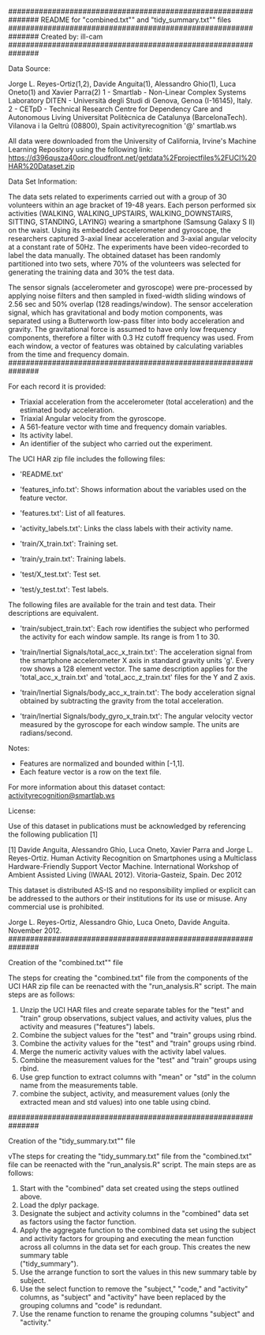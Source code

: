 ###############################################################
README for "combined.txt"" and "tidy_summary.txt"" files
###############################################################
Created by: ill-cam
###############################################################

Data Source:

Jorge L. Reyes-Ortiz(1,2), Davide Anguita(1), Alessandro Ghio(1), Luca Oneto(1) and Xavier Parra(2)
1 - Smartlab - Non-Linear Complex Systems Laboratory
DITEN - Università degli Studi di Genova, Genoa (I-16145), Italy. 
2 - CETpD - Technical Research Centre for Dependency Care and Autonomous Living
Universitat Politècnica de Catalunya (BarcelonaTech). Vilanova i la Geltrú (08800), Spain
activityrecognition '@' smartlab.ws

All data were downloaded from the University of California, Irvine's Machine Learning Repository using the following link:
https://d396qusza40orc.cloudfront.net/getdata%2Fprojectfiles%2FUCI%20HAR%20Dataset.zip

Data Set Information:

The data sets related to experiments carried out with a group of 30 volunteers within an age bracket of 19-48 years. Each person performed six activities (WALKING, WALKING_UPSTAIRS, WALKING_DOWNSTAIRS, SITTING, STANDING, LAYING) wearing a smartphone (Samsung Galaxy S II) on the waist. Using its embedded accelerometer and gyroscope, the researchers captured 3-axial linear acceleration and 3-axial angular velocity at a constant rate of 50Hz. The experiments have been video-recorded to label the data manually. The obtained dataset has been randomly partitioned into two sets, where 70% of the volunteers was selected for generating the training data and 30% the test data. 

The sensor signals (accelerometer and gyroscope) were pre-processed by applying noise filters and then sampled in fixed-width sliding windows of 2.56 sec and 50% overlap (128 readings/window). The sensor acceleration signal, which has gravitational and body motion components, was separated using a Butterworth low-pass filter into body acceleration and gravity. The gravitational force is assumed to have only low frequency components, therefore a filter with 0.3 Hz cutoff frequency was used. From each window, a vector of features was obtained by calculating variables from the time and frequency domain.
###############################################################

For each record it is provided:

- Triaxial acceleration from the accelerometer (total acceleration) and the estimated body acceleration.
- Triaxial Angular velocity from the gyroscope. 
- A 561-feature vector with time and frequency domain variables. 
- Its activity label. 
- An identifier of the subject who carried out the experiment.

The UCI HAR zip file includes the following files:

- 'README.txt'

- 'features_info.txt': Shows information about the variables used on the feature vector.

- 'features.txt': List of all features.

- 'activity_labels.txt': Links the class labels with their activity name.

- 'train/X_train.txt': Training set.

- 'train/y_train.txt': Training labels.

- 'test/X_test.txt': Test set.

- 'test/y_test.txt': Test labels.

The following files are available for the train and test data. Their descriptions are equivalent. 

- 'train/subject_train.txt': Each row identifies the subject who performed the activity for each window sample. Its range is from 1 to 30. 

- 'train/Inertial Signals/total_acc_x_train.txt': The acceleration signal from the smartphone accelerometer X axis in standard gravity units 'g'. Every row shows a 128 element vector. The same description applies for the 'total_acc_x_train.txt' and 'total_acc_z_train.txt' files for the Y and Z axis. 

- 'train/Inertial Signals/body_acc_x_train.txt': The body acceleration signal obtained by subtracting the gravity from the total acceleration. 

- 'train/Inertial Signals/body_gyro_x_train.txt': The angular velocity vector measured by the gyroscope for each window sample. The units are radians/second. 

Notes: 

- Features are normalized and bounded within [-1,1].
- Each feature vector is a row on the text file.

For more information about this dataset contact: activityrecognition@smartlab.ws

License:

Use of this dataset in publications must be acknowledged by referencing the following publication [1] 

[1] Davide Anguita, Alessandro Ghio, Luca Oneto, Xavier Parra and Jorge L. Reyes-Ortiz. Human Activity Recognition on Smartphones using a Multiclass Hardware-Friendly Support Vector Machine. International Workshop of Ambient Assisted Living (IWAAL 2012). Vitoria-Gasteiz, Spain. Dec 2012

This dataset is distributed AS-IS and no responsibility implied or explicit can be addressed to the authors or their institutions for its use or misuse. Any commercial use is prohibited.

Jorge L. Reyes-Ortiz, Alessandro Ghio, Luca Oneto, Davide Anguita. November 2012.
###############################################################

Creation of the "combined.txt"" file

The steps for creating the "combined.txt" file from the components of the UCI HAR zip file can be reenacted with the "run_analysis.R" script. The main steps are as follows:

1. Unzip the UCI HAR files and create separate tables for the "test" and "train"
   group observations, subject values, and activity values, plus the activity and
   measures ("features") labels. 
2. Combine the subject values for the "test" and "train" groups using rbind.
3. Combine the activity values for the "test" and "train" groups using rbind.
4. Merge the numeric activity values with the activity label values.
3. Combine the measurement values for the "test" and "train" groups using rbind.
4. Use grep function to extract columns with "mean" or "std" in the column name 
   from the measurements table.
5. combine the subject, activity, and measurement values (only the extracted mean    and std values) into one table using cbind.

###############################################################

Creation of the "tidy_summary.txt"" file

vThe steps for creating the "tidy_summary.txt" file from the "combined.txt" file can be reenacted with the "run_analysis.R" script. The main steps are as follows:

1. Start with the "combined" data set created using the steps outlined above.
2. Load the dplyr package.
3. Designate the subject and activity columns in the "combined" data set as 
   factors using the factor function.
4. Apply the aggregate function to the combined data set using the subject and 
   activity factors for grouping and executing the mean function across all 
   columns in the data set for each group. This creates the new summary table  
   ("tidy_summary").
5. Use the arrange function to sort the values in this new summary table by 
   subject.
6. Use the select function to remove the "subject," "code," and "activity" 
   columns, as "subject" and "activity" have been replaced by the grouping 
   columns and "code" is redundant.
7. Use the rename function to rename the grouping columns "subject" and 
   "activity."
